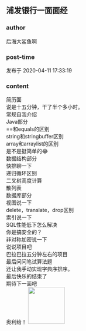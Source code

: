 ## 浦发银行一面面经
### author 
后海大鲨鱼啊
### post-time 

发布于  2020-04-11 17:33:19
### content 
<div class="post-topic-des nc-post-content">
 简历面
 <br/>
 说是十五分钟，干了半个多小时。
 <br/>
 常规自我介绍
 <br/>
 Java部分
 <br/>
 ==和equals的区别
 <br/>
 string和stringbuffer区别
 <br/>
 array和arraylist的区别
 <br/>
 是不是挺简单的😂
 <br/>
 数据结构部分
 <br/>
 快排聊一下
 <br/>
 递归循环区别
 <br/>
 二叉树高度计算
 <br/>
 散列表
 <br/>
 数据库部分
 <br/>
 视图说一下
 <br/>
 delete，translate，drop区别
 <br/>
 索引说一下
 <br/>
 SQL性能低下怎么解决
 <br/>
 你是搞安全的？
 <br/>
 非对称加密说一下
 <br/>
 说说项目吧
 <br/>
 巴拉巴拉五分钟左右的项目
 <br/>
 最后问问笔试算法题
 <br/>
 还让我手动实现字典序排序。
 <br/>
 最后快乐的结束了
 <br/>
 期待下一面吧
 <br/>
 奥利给！
 <img data-card-emoji="[别说话]" height="100px" src="https://uploadfiles.nowcoder.com/images/20191021/63_1571627831079_1E6E62CFF6B889CB62A20DFBA71859D2" width="100px"/>
</div>

